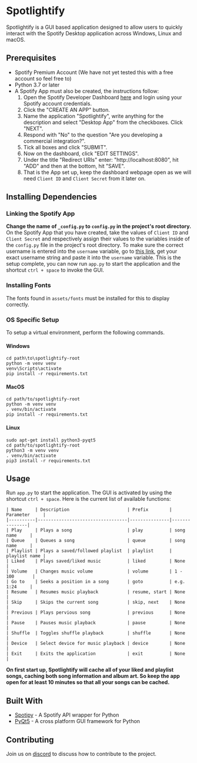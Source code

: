 # Spotlightify
Spotlightify is a GUI based application designed to allow users to quickly interact with the Spotify Desktop application across Windows, Linux and macOS.

## Prerequisites
- Spotify Premium Account (We have not yet tested this with a free account so feel free to)
- Python 3.7 or later
- A Spotify App must also be created, the instructions follow:
    1. Open the Spotify Developer Dashboard <a href="https://developer.spotify.com/dashboard/login" target="_blank">here</a> and login using your Spotify account credentials.
    2. Click the "CREATE AN APP" button.
    3. Name the application "Spotlightify", write anything for the description and select "Desktop App" from the checkboxes. Click "NEXT".
    4. Respond with "No" to the question "Are you developing a commercial integration?".
    5. Tick all boxes and click "SUBMIT".
    6. Now on the dashboard, click "EDIT SETTINGS".
    7. Under the title "Redirect URIs" enter: "http://localhost:8080", hit "ADD" and then at the bottom, hit "SAVE".
    8. That is the App set up, keep the dashboard webpage open as we will need `Client ID` and `Client Secret` from it later on.

## Installing Dependencies

### Linking the Spotify App
**Change the name of `_config.py` to `config.py` in the project's root directory.** On the Spotify App that you have created, take the values of `Client ID` and `Client Secret` and respectively assign their values to the variables inside of the `config.py` file in the project's root directory. To make sure the correct username is entered into the `username` variable, go to <a href="https://www.spotify.com/us/account/overview/" target="_blank">this link</a>, get your exact username string and paste it into the `username` variable. This is the setup complete, you can now run `app.py` to start the application and the shortcut `ctrl + space` to invoke the GUI.

### Installing Fonts
The fonts found in `assets/fonts` must be installed for this to display correctly.

### OS Specific Setup
To setup a virtual environment, perform the following commands. 

#### Windows
```
cd path\to\spotlightify-root
python -m venv venv
venv\Scripts\activate
pip install -r requirements.txt
``` 

#### MacOS
```
cd path/to/spotlightify-root
python -m venv venv
. venv/bin/activate
pip install -r requirements.txt
```

#### Linux
```
sudo apt-get install python3-pyqt5
cd path/to/spotlightify-root
python3 -m venv venv
. venv/bin/activate
pip3 install -r requirements.txt
```


## Usage
Run `app.py` to start the application. The GUI is activated by using the shortcut `ctrl + space`. Here is the current list of available functions:
```
| Name     | Description                      | Prefix        | Parameter     |
|----------|----------------------------------|---------------|---------------|
| Play     | Plays a song                     | play          | song name     |
| Queue    | Queues a song                    | queue         | song name     |
| Playlist | Plays a saved/followed playlist  | playlist      | playlist name |
| Liked    | Plays saved/liked music          | liked         | None          |
| Volume   | Changes music volume             | volume        | 1 - 100       |
| Go to    | Seeks a position in a song       | goto          | e.g. 1:24     |
| Resume   | Resumes music playback           | resume, start | None          |
| Skip     | Skips the current song           | skip, next    | None          |
| Previous | Plays pervious song              | previous      | None          |
| Pause    | Pauses music playback            | pause         | None          |
| Shuffle  | Toggles shuffle playback         | shuffle       | None          |
| Device   | Select device for music playback | device        | None          |
| Exit     | Exits the application            | exit          | None          |
```
**On first start up, Spotlightify will cache all of your liked and playlist songs, caching both song information and album art. So keep the app open for at least 10 minutes so that all your songs can be cached.**


## Built With
- <a href="https://spotipy.readthedocs.io/en/2.12.0/" target="_blank">Spotipy</a> - A Spotify API wrapper for Python
- <a href="https://www.riverbankcomputing.com/software/pyqt/" target="_blank">PyQt5</a> - A cross platform GUI framework for Python

## Contributing
Join us on <a href="https://discord.com/invite/Xf2dVkJ" target="_blank">discord</a> to discuss how to contribute to the project.